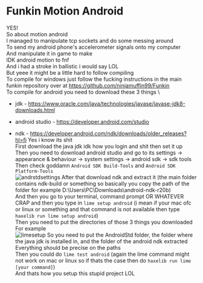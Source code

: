 # Funkin Motion Android
YES! \
So about motion android \
I managed to manipulate tcp sockets and do some messing around \
To send my android phone's accelerometer signals onto my computer \
And manipulate it in game to make \
IDK android motion to fnf \
And i had a stroke in ballistic i would say LOL \
But yeee it might be a little hard to follow compiling \
To compile for windows just follow the fucking instructions in the main funkin repository over at https://github.com/ninjamuffin99/Funkin \
To compile for android you need to download these 3 things \
  - jdk - https://www.oracle.com/java/technologies/javase/javase-jdk8-downloads.html

  - android studio - https://developer.android.com/studio

  - ndk - https://developer.android.com/ndk/downloads/older_releases?hl=fi
Yes i know its shit \
First download the java jdk idk how you login and shit then set it up \
Then you need to download android studio and go to its settings -> appearance & behaviour -> system settings -> android sdk -> sdk tools \
Then check goddamn `Android SDK Build-Tools` and `Android SDK Platform-Tools` \
![andrstdsettings](https://user-images.githubusercontent.com/63938719/123502688-d73a1d00-d680-11eb-893a-901f96c3450f.png)
After that download ndk and extract it (the main folder contains ndk-build or something so basically you copy the path of the folder for example D:\Users\PC\Downloads\android-ndk-r20b) \
And then you go to your terminal, command prompt OR WHATEVER CRAP and then you type in `lime setup android` (i mean if your mac ofc or linux or something and that command is not available then type `haxelib run lime setup android`) \
Then you need to put the directories of those 3 things you downloaded \
For example \
![limesetup](https://user-images.githubusercontent.com/63938719/123502707-fafd6300-d680-11eb-9ea0-9411de181c53.png)
So you need to put the AndroidStd folder, the folder where the java jdk is installed in, and the folder of the android ndk extracted \
Everything should be precise on the paths \
Then you could do `lime test android` (again the lime command might not work on mac or linux so if thats the case then do `haxelib run lime [your command]`) \
And thats how you setup this stupid project LOL
